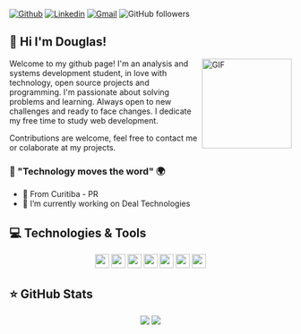 
 [![Github](https://img.shields.io/badge/-Github-000?style=flat&logo=Github&logoColor=white)](https://github.com/DouglasBavoso)
 [![Linkedin](https://img.shields.io/badge/-LinkedIn-blue?style=flat&logo=Linkedin&logoColor=white)](https://www.linkedin.com/in/douglas-bavoso-7647051a4/)
 [![Gmail](https://img.shields.io/badge/-Gmail-c14438?style=flat&logo=Gmail&logoColor=white)](bavosodouglas@gmail.com)
![GitHub followers](https://img.shields.io/github/followers/DouglasBavoso?style=social)

## 👋 Hi I'm Douglas!

<img align="right" alt="GIF" height="160px" src="https://media.giphy.com/media/du3J3cXyzhj75IOgvA/giphy.gif" />

Welcome to my github page! I'm an analysis and systems development student, in love with technology, open source projects and programming.
I'm passionate about solving problems and learning. Always open to new challenges and ready to face changes. I dedicate my free time to study web development.

Contributions are welcome, feel free to contact me or colaborate at my projects.

 ### 🧐 "Technology moves the word" 🌍

- 📍 From Curitiba - PR
- 🔭 I’m currently working on Deal Technologies

## 💻 Technologies & Tools

<p align="center">


<img src="https://img.shields.io/badge/html5%20-%23E34F26.svg?&style=for-the-badge&logo=html5&logoColor=white" height="25"/>
<img src="https://img.shields.io/badge/css3%20-%231572B6.svg?&style=for-the-badge&logo=css3&logoColor=white" height="25"/>
<img src="https://img.shields.io/badge/bootstrap%20-%23563D7C.svg?&style=for-the-badge&logo=bootstrap&logoColor=white" height="25"/>
<img src="https://img.shields.io/badge/javascript-%23F7DF1E.svg?&style=for-the-badge&logo=javascript&logoColor=black" height="25"/>
<img src="https://img.shields.io/badge/git%20-%23F05033.svg?&style=for-the-badge&logo=git&logoColor=white" height="25"/>
<img src="https://img.shields.io/badge/java-%23F7DF1E.svg?&style=for-the-badge&logo=java&logoColor=black" height="25"/>
<img src="https://img.shields.io/badge/c#-%23F7DF1E.svg?&style=for-the-badge&logo=c#&logoColor=black" height="25"/>

## ⭐ GitHub Stats
<p align = "center">
 <img src = "https://github-readme-stats.vercel.app/api/top-langs/?username=DouglasBavoso&hide=css,html&theme=dafault&line_height=27">
 <img src = "https://github-readme-stats.vercel.app/api?username=DouglasBavoso&show_icons=true&theme=default&line_height=27">
</p>

